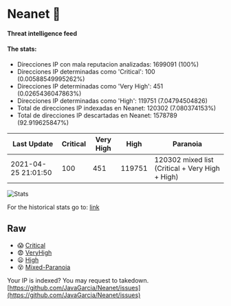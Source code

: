# Neanet :hocho:
#### Threat intelligence feed
#### The stats:

- Direcciones IP con mala reputacion analizadas: 1699091 (100%)
- Direcciones IP determinadas como 'Critical':  100 (0.00588549995262%)
- Direcciones IP determinadas como 'Very High':  451 (0.0265436047863%)
- Direcciones IP determinadas como 'High':  119751 (7.04794504826)
- Total de direcciones IP indexadas en Neanet:  120302 (7.080374153%)
- Total de direcciones IP descartadas en Neanet:  1578789 (92.919625847%)

| Last Update | Critical | Very High | High | Paranoia |
| --- | --- | --- | --- | --- |
| 2021-04-25 21:01:50 | 100 | 451 | 119751 | 120302 mixed list (Critical + Very High + High)|

![Stats](https://docs.google.com/spreadsheets/d/e/2PACX-1vSnaNMIXVabIpDJjufMlzH7poXnshF3mgd8Is1g9ytUEzVsP5my4Trn8f-xkoLLQ38xpL3HtmUexLo6/pubchart?oid=501124687&format=image)

For the historical stats go to: [link](/stats.csv)
## Raw
- :scream: [Critical](https://raw.githubusercontent.com/JavaGarcia/Neanet/master/blacklists/neanet_critical.txt)
- :fearful: [VeryHigh](https://raw.githubusercontent.com/JavaGarcia/Neanet/master/blacklists/neanet_veryHigh.txtt)
- :frowning: [High](https://raw.githubusercontent.com/JavaGarcia/Neanet/master/blacklists/neanet_high.txt)
- :dizzy_face: [Mixed-Paranoia](https://raw.githubusercontent.com/JavaGarcia/Neanet/master/blacklists/neanet_all.txt)


Your IP is indexed? You may request to takedown. [https://github.com/JavaGarcia/Neanet/issues](https://github.com/JavaGarcia/Neanet/issues)































































































































































































































































































































































































































































































































































































































































































































































































































































































































































































































































































































































































































































































































































































































































































































































































































































































































































































































































































































































































































































































































































































































































































































































































































































































































































































































































































































































































































































































































































































































































































































































































































































































































































































































































































































































































































































































































































































































































































































































































































































































































































































































































































































































































































































































































































































































































































































































































































































































































































































































































































































































































































































































































































































































































































































































































































































































































































































































































































































































































































































































